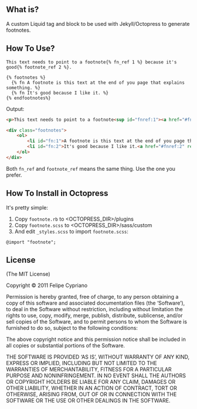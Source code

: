 What is?
--------

A custom Liquid tag and block to be used with Jekyll/Octopress to generate
footnotes.

How To Use?
-----------

```
This text needs to point to a footnote{% fn_ref 1 %} because it's good{% footnote_ref 2 %}.

{% footnotes %}
  {% fn A footnote is this text at the end of you page that explains something. %}
  {% fn It's good because I like it. %}
{% endfootnotes%}
```

Output:

``` html
<p>This text needs to point to a footnote<sup id="fnref:1"><a href="#fn:1" rel="footnote">1</a></sup> because it's good<sup id="fnref:2"><a href="#fn:2" rel="footnote">2</a></sup>.</p>

<div class="footnotes">
	<ol>
		<li id="fn:1">A footnote is this text at the end of you page that explains something.<a href="#fnref:1" rev="footnote">↩</a></li>
		<li id="fn:2">It's good because I like it.<a href="#fnref:2" rev="footnote">↩</a></li>
	</ol>
</div>
```

Both <code>fn_ref</code> and <code>footnote_ref</code> means the same thing.
Use the one you prefer.

How To Install in Octopress
---------------------------

It's pretty simple:

1. Copy <code>footnote.rb</code> to <OCTOPRESS_DIR\>/plugins
2. Copy <code>footnote.scss</code> to <OCTOPRESS_DIR\>/sass/custom
3. And edit <code>_styles.scss</code> to import <code>footnote.scss</code>:

```
@import "footnote";
```

License
-------

(The MIT License)

Copyright © 2011 Felipe Cypriano

Permission is hereby granted, free of charge, to any person obtaining a copy of this software and associated documentation files (the ‘Software’), to deal in the Software without restriction, including without limitation the rights to use, copy, modify, merge, publish, distribute, sublicense, and/or sell copies of the Software, and to permit persons to whom the Software is furnished to do so, subject to the following conditions:

The above copyright notice and this permission notice shall be included in all copies or substantial portions of the Software.

THE SOFTWARE IS PROVIDED ‘AS IS’, WITHOUT WARRANTY OF ANY KIND, EXPRESS OR IMPLIED, INCLUDING BUT NOT LIMITED TO THE WARRANTIES OF MERCHANTABILITY, FITNESS FOR A PARTICULAR PURPOSE AND NONINFRINGEMENT. IN NO EVENT SHALL THE AUTHORS OR COPYRIGHT HOLDERS BE LIABLE FOR ANY CLAIM, DAMAGES OR OTHER LIABILITY, WHETHER IN AN ACTION OF CONTRACT, TORT OR OTHERWISE, ARISING FROM, OUT OF OR IN CONNECTION WITH THE SOFTWARE OR THE USE OR OTHER DEALINGS IN THE SOFTWARE.